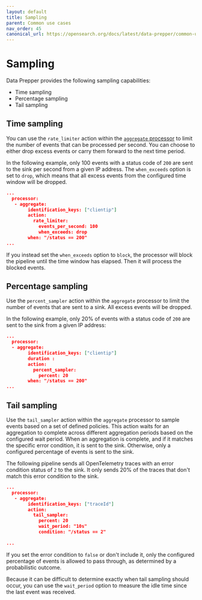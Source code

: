```yaml
---
layout: default
title: Sampling
parent: Common use cases
nav_order: 45
canonical_url: https://opensearch.org/docs/latest/data-prepper/common-use-cases/sampling/
---
```


# Sampling

Data Prepper provides the following sampling capabilities:

- Time sampling
- Percentage sampling
- Tail sampling

## Time sampling 

You can use the `rate_limiter` action within the [`aggregate` processor]({{site.url}}{{site.baseurl}}/data-prepper/pipelines/configuration/processors/aggregate/) to limit the number of events that can be processed per second. You can choose to either drop excess events or carry them forward to the next time period.

In the following example, only 100 events with a status code of `200` are sent to the sink per second from a given IP address. The `when_exceeds` option is set to `drop`, which means that all excess events from the configured time window will be dropped.

```json
...
  processor:
   - aggregate:                                                                                                                                          
        identification_keys: ["clientip"]                                                                                                      
        action:                                                                                                                                           
          rate_limiter:                                                                                                                                   
            events_per_second: 100                                                                                                                        
            when_exceeds: drop
        when: "/status == 200"  
...
```

If you instead set the `when_exceeds` option to `block`, the processor will block the pipeline until the time window has elapsed. Then it will process the blocked events.

## Percentage sampling

Use the `percent_sampler` action within the `aggregate` processor to limit the number of events that are sent to a sink. All excess events will be dropped.

In the following example, only 20% of events with a status code of `200` are sent to the sink from a given IP address:

```json
...
  processor:
  - aggregate:                                                                                                                                          
        identification_keys: ["clientip"]  
        duration :                                                                                                    
        action:                                                                                                                                           
          percent_sampler:                                                                                                                                   
            percent: 20                                                                                                                        
        when: "/status == 200" 
...
```

## Tail sampling

Use the `tail_sampler` action within the `aggregate` processor to sample events based on a set of defined policies. This action waits for an aggregation to complete across different aggregation periods based on the configured wait period. When an aggregation is complete, and if it matches the specific error condition, it is sent to the sink. Otherwise, only a configured percentage of events is sent to the sink.

The following pipeline sends all OpenTelemetry traces with an error condition status of `2` to the sink. It only sends 20% of the traces that don't match this error condition to the sink.

```json
...
  processor:
   - aggregate:                                                                                                                                          
        identification_keys: ["traceId"]                                                                                                                   
        action:                                                                                                                                           
          tail_sampler:                                                                                                                                   
            percent: 20                                                                                                                                   
            wait_period: "10s"                                                                                                                            
            condition: "/status == 2"                                                                                                              
          
...
```

If you set the error condition to `false` or don't include it, only the configured percentage of events is allowed to pass through, as determined by a probabilistic outcome.

Because it can be difficult to determine exactly when tail sampling should occur, you can use the `wait_period` option to measure the idle time since the last event was received.

